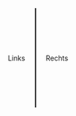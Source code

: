 <div style="display: flex; justify-content: center; align-items: center;">
  <div>
    <p>Links</p>
  </div>

  <div style="width: 2px; height: 200px; background-color: black; margin: 0 20px;"></div>

  <div>
    <p>Rechts</p>
  </div>
</div>
